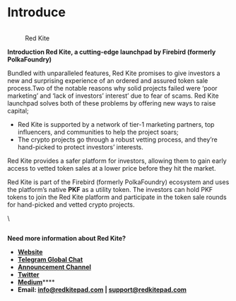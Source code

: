 # Introduce

<figure><img src=".gitbook/assets/Anh 1.jpg" alt=""><figcaption><p>Red Kite</p></figcaption></figure>

**Introduction Red Kite, a cutting-edge launchpad by Firebird (formerly PolkaFoundry)**

Bundled with unparalleled features, Red Kite promises to give investors a new and surprising experience of an ordered and assured token sale process.Two of the notable reasons why solid projects failed were ‘poor marketing’ and ‘lack of investors’ interest’ due to fear of scams. Red Kite launchpad solves both of these problems by offering new ways to raise capital;

* Red Kite is supported by a network of tier-1 marketing partners, top influencers, and communities to help the project soars;
* The crypto projects go through a robust vetting process, and they’re hand-picked to protect investors’ interests.

Red Kite provides a safer platform for investors, allowing them to gain early access to vetted token sales at a lower price before they hit the market.

Red Kite is part of the Firebird (formerly PolkaFoundry) ecosystem and uses the platform’s native **PKF** as a utility token. The investors can hold PKF tokens to join the Red Kite platform and participate in the token sale rounds for hand-picked and vetted crypto projects.

\


<figure><img src=".gitbook/assets/Red Kite Proposal - 3.jpg" alt=""><figcaption></figcaption></figure>

**Need more information about Red Kite?**

* [**Website**](https://redkitepad.com/#/)
* [**Telegram Global Chat**](https://t.me/redkite\_en)
* [**Announcement Channel**](https://t.me/redkiteANN)
* [**Twitter**](https://twitter.com/redkitepad)
* [**Medium**](https://medium.com/polkafoundry)****
* **Email: info@redkitepad.com | support@redkitepad.com**
